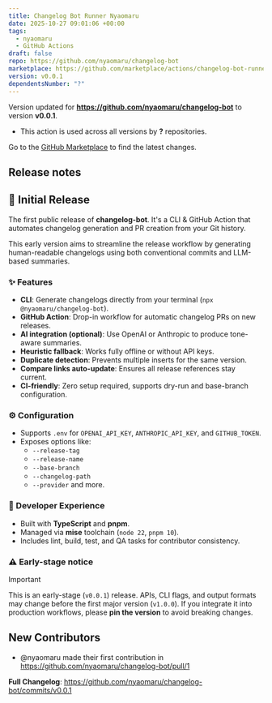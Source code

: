 ```yaml
---
title: Changelog Bot Runner Nyaomaru
date: 2025-10-27 09:01:06 +00:00
tags:
  - nyaomaru
  - GitHub Actions
draft: false
repo: https://github.com/nyaomaru/changelog-bot
marketplace: https://github.com/marketplace/actions/changelog-bot-runner-nyaomaru
version: v0.0.1
dependentsNumber: "?"
---
```



Version updated for **https://github.com/nyaomaru/changelog-bot** to version **v0.0.1**.
- This action is used across all versions by **?** repositories.

Go to the [GitHub Marketplace](https://github.com/marketplace/actions/changelog-bot-runner-nyaomaru) to find the latest changes.

## Release notes

## 🚀 Initial Release

The first public release of **changelog-bot**. It's a CLI & GitHub Action that automates changelog generation and PR creation from your Git history.

This early version aims to streamline the release workflow by generating human-readable changelogs using both conventional commits and LLM-based summaries.

### ✨ Features

- **CLI**: Generate changelogs directly from your terminal (`npx @nyaomaru/changelog-bot`).
- **GitHub Action**: Drop-in workflow for automatic changelog PRs on new releases.
- **AI integration (optional)**: Use OpenAI or Anthropic to produce tone-aware summaries.
- **Heuristic fallback**: Works fully offline or without API keys.
- **Duplicate detection**: Prevents multiple inserts for the same version.
- **Compare links auto-update**: Ensures all release references stay current.
- **CI-friendly**: Zero setup required, supports dry-run and base-branch configuration.

### ⚙️ Configuration

- Supports `.env` for `OPENAI_API_KEY`, `ANTHROPIC_API_KEY`, and `GITHUB_TOKEN`.
- Exposes options like:
  - `--release-tag`
  - `--release-name`
  - `--base-branch`
  - `--changelog-path`
  - `--provider`
    and more.

### 🧩 Developer Experience

- Built with **TypeScript** and **pnpm**.
- Managed via **mise** toolchain (`node 22`, `pnpm 10`).
- Includes lint, build, test, and QA tasks for contributor consistency.

### ⚠️ Early-stage notice

> [!IMPORTANT]
> This is an early-stage (`v0.0.1`) release.
> APIs, CLI flags, and output formats may change before the first major version (`v1.0.0`).
> If you integrate it into production workflows, please **pin the version** to avoid breaking changes.

## New Contributors
* @nyaomaru made their first contribution in https://github.com/nyaomaru/changelog-bot/pull/1

**Full Changelog**: https://github.com/nyaomaru/changelog-bot/commits/v0.0.1
